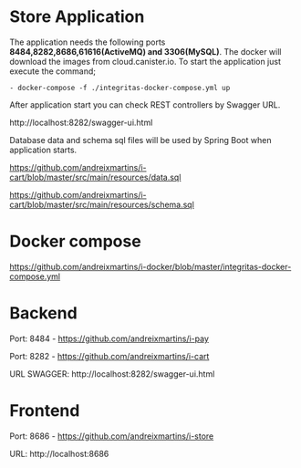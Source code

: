 # Store Application
The application needs the following ports <b>8484,8282,8686,61616(ActiveMQ) and 3306(MySQL)</b>.
The docker will download the images from cloud.canister.io.
To start the application just execute the command; 
    
    - docker-compose -f ./integritas-docker-compose.yml up
    
After application start you can check REST controllers by Swagger URL.

http://localhost:8282/swagger-ui.html


Database data and schema sql files will be used by Spring Boot when application starts. 

https://github.com/andreixmartins/i-cart/blob/master/src/main/resources/data.sql

https://github.com/andreixmartins/i-cart/blob/master/src/main/resources/schema.sql


# Docker compose

https://github.com/andreixmartins/i-docker/blob/master/integritas-docker-compose.yml


# Backend

Port: 8484 - https://github.com/andreixmartins/i-pay

Port: 8282 - https://github.com/andreixmartins/i-cart

URL SWAGGER: http://localhost:8282/swagger-ui.html

# Frontend

Port: 8686 - https://github.com/andreixmartins/i-store

URL: http://localhost:8686



